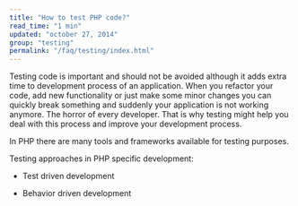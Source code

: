 ```yaml
---
title: "How to test PHP code?"
read_time: "1 min"
updated: "october 27, 2014"
group: "testing"
permalink: "/faq/testing/index.html"
---
```


Testing code is important and should not be avoided although it adds extra time to development process of an application.
When you refactor your code, add new functionality or just make some minor changes you can quickly break something and
suddenly your application is not working anymore. The horror of every developer. That is why testing might help you deal
with this process and improve your development process.

In PHP there are many tools and frameworks available for testing purposes.

Testing approaches in PHP specific development:

* Test driven development

* Behavior driven development

